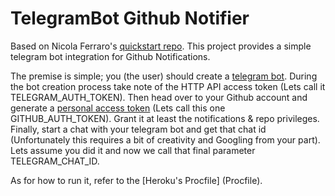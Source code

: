# TelegramBot Github Notifier
Based on Nicola Ferraro's [quickstart repo](https://github.com/nicolaferraro/telegram-quickstart). This project provides a simple telegram bot integration for Github Notifications.

The premise is simple; you (the user) should create a [telegram bot](https://core.telegram.org/bots). During the bot creation process take note of the HTTP API access token (Lets call it TELEGRAM_AUTH_TOKEN). Then head over to your Github account and generate a [personal access token](https://help.github.com/en/articles/creating-a-personal-access-token-for-the-command-line) (Lets call this one GITHUB_AUTH_TOKEN). Grant it at least the notifications & repo privileges. Finally, start a chat with your telegram bot and get that chat id (Unfortunately this requires a bit of creativity and Googling from your part). Lets assume you did it and now we call that final parameter TELEGRAM_CHAT_ID.

As for how to run it, refer to the [Heroku's Procfile] (Procfile).